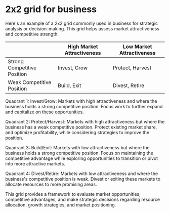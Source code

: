 # 2x2 grid for business

Here's an example of a 2x2 grid commonly used in business for strategic analysis or decision-making. This grid helps assess market attractiveness and competitive strength.

|                              | High Market Attractiveness     | Low Market Attractiveness |
|------------------------------|--------------------------------|---------------------------|
| Strong Competitive Position  | Invest, Grow                   | Protect, Harvest          |
| Weak Competitive Position    | Build, Exit                    | Divest, Retire            |

Quadrant 1: Invest/Grow: Markets with high attractiveness and where the business holds a strong competitive position. Focus work to further expand and capitalize on these opportunities.

Quadrant 2: Protect/Harvest: Markets with high attractiveness but where the business has a weak competitive position. Protect existing market share, and optimize profitability, while considering strategies to improve the position.

Quadrant 3: Build/Exit: Markets with low attractiveness but where the business holds a strong competitive position. Focus on maintaining the competitive advantage while exploring opportunities to transition or pivot into more attractive markets.

Quadrant 4: Divest/Retire: Markets with low attractiveness and where the business's competitive position is weak. Divest or exiting these markets to allocate resources to more promising areas.

This grid provides a framework to evaluate market opportunities, competitive advantages, and make strategic decisions regarding resource allocation, growth strategies, and market positioning.
